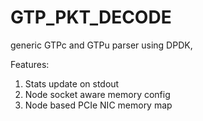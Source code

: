 # GTP_PKT_DECODE
generic GTPc and GTPu parser using DPDK,

Features:
1) Stats update on stdout
2) Node socket aware memory config
3) Node based PCIe NIC memory map
